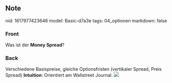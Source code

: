 ## Note
nid: 1617977423646
model: Basic-d7a3e
tags: 04_optionen
markdown: false

### Front
Was ist der <b>Money Spread</b>?

### Back
Verschiedene Basispreise, gleiche Optionsfristen (vertikaler
Spread, Preis Spread) <b>Intuition</b>: Orientiert am Wallstreet
Journal. <img src= 
"paste-2e51acdb7b8bb41e7e79fd50ab5bcc82d8e2e6ec.jpg">

